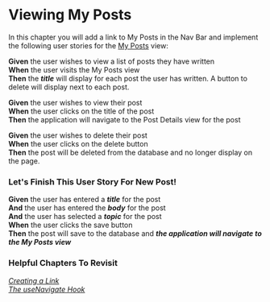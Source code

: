 # Viewing My Posts
In this chapter you will add a link to My Posts in the Nav Bar and implement the following user stories for the [My Posts](./LEARN_WIREFRAME.md#-my-posts) view:

**Given** the user wishes to view a list of posts they have written<br>
**When** the user visits the My Posts view<br>
**Then** the ***title*** will display for each post the user has written. A button to delete will display next to each post.

**Given** the user wishes to view their post<br>
**When** the user clicks on the title of the post<br>
**Then** the application will navigate to the Post Details view for the post

**Given** the user wishes to delete their post<br>
**When** the user clicks on the delete button<br>
**Then** the post will be deleted from the database and no longer display on the page. 

### Let's Finish This User Story For New Post!
**Given** the user has entered a ***title*** for the post<br>
**And** the user has entered the ***body*** for the post<br>
**And** the user has selected a ***topic*** for the post<br>
**When** the user clicks the save button<br>
**Then** the post will save to the database and ***the application will navigate to the My Posts view***

### Helpful Chapters To Revisit

*[Creating a Link](./REPAIR_ROUTES_INTRO.md#creating-a-link)*<br>
*[The useNavigate Hook](./REPAIR_EMPLOYEE_EDIT.md#the-usenavigate-hook)*